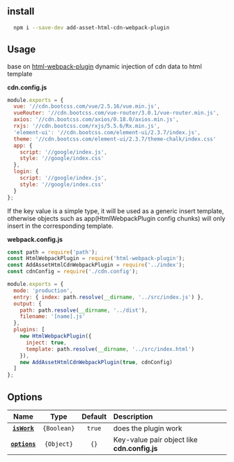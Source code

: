 ## install

```bash
  npm i --save-dev add-asset-html-cdn-webpack-plugin
```

## Usage

base on [html-webpack-plugin](https://github.com/jantimon/html-webpack-plugin) dynamic injection of cdn data to html template

**cdn.config.js**

```js
module.exports = {
  vue: '//cdn.bootcss.com/vue/2.5.16/vue.min.js',
  vueRouter: '//cdn.bootcss.com/vue-router/3.0.1/vue-router.min.js',
  axios: '//cdn.bootcss.com/axios/0.18.0/axios.min.js',
  rxjs: '//cdn.bootcss.com/rxjs/5.5.6/Rx.min.js',
  'element-ui': '//cdn.bootcss.com/element-ui/2.3.7/index.js',
  theme: '//cdn.bootcss.com/element-ui/2.3.7/theme-chalk/index.css'
  app: {
    script: '//google/index.js',
    style: '//google/index.css'
  },
  login: {
    script: '//google/index.js',
    style: '//google/index.css'
  }
};
```
If the key value is a simple type, it will be used as a generic insert template, otherwise objects such as app(HtmlWebpackPlugin config chunks) will only insert in the corresponding template.

**webpack.config.js**

```js
const path = require('path');
const HtmlWebpackPlugin = require('html-webpack-plugin');
const AddAssetHtmlCdnWebpackPlugin = require('../index');
const cdnConfig = require('./cdn.config');

module.exports = {
  mode: 'production',
  entry: { index: path.resolve(__dirname, '../src/index.js') },
  output: {
    path: path.resolve(__dirname, '../dist'),
    filename: '[name].js'
  },
  plugins: [
    new HtmlWebpackPlugin({
      inject: true,
      template: path.resolve(__dirname, '../src/index.html')
    }),
    new AddAssetHtmlCdnWebpackPlugin(true, cdnConfig)
  ]
};
```

## Options

|        Name        |    Type     | Default | Description                                                                                                                                                    |
| :----------------: | :---------: | :-----: | :------------------------------------------------------------------------------------------------------------------------------------------------------------- |
| **[`isWork`](#)**  | `{Boolean}` | `true`  | does the plugin work                                                                                                               |
| **[`options`](#)** | `{Object}`  |  `{}`   | Key-value pair object like **cdn.config.js**
